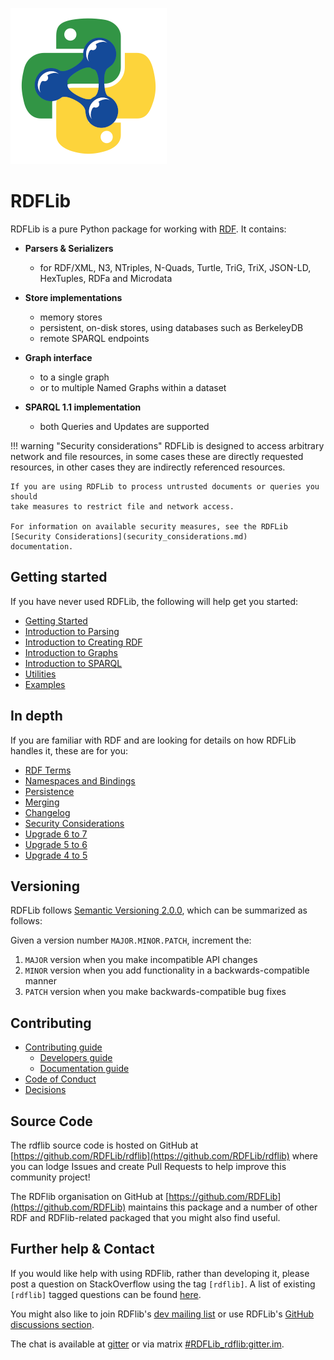 ![RDFLib logo](_static/RDFlib.png)

# RDFLib

RDFLib is a pure Python package for working with [RDF](http://www.w3.org/RDF/). It contains:

* **Parsers & Serializers**
    * for RDF/XML, N3, NTriples, N-Quads, Turtle, TriG, TriX, JSON-LD, HexTuples, RDFa and Microdata

* **Store implementations**
    * memory stores
    * persistent, on-disk stores, using databases such as BerkeleyDB
    * remote SPARQL endpoints

* **Graph interface**
    * to a single graph
    * or to multiple Named Graphs within a dataset

* **SPARQL 1.1 implementation**
    * both Queries and Updates are supported

!!! warning "Security considerations"
    RDFLib is designed to access arbitrary network and file resources, in some
    cases these are directly requested resources, in other cases they are
    indirectly referenced resources.

    If you are using RDFLib to process untrusted documents or queries you should
    take measures to restrict file and network access.

    For information on available security measures, see the RDFLib
    [Security Considerations](security_considerations.md)
    documentation.

## Getting started

If you have never used RDFLib, the following will help get you started:

* [Getting Started](gettingstarted.md)
* [Introduction to Parsing](intro_to_parsing.md)
* [Introduction to Creating RDF](intro_to_creating_rdf.md)
* [Introduction to Graphs](intro_to_graphs.md)
* [Introduction to SPARQL](intro_to_sparql.md)
* [Utilities](utilities.md)
* [Examples](apidocs/examples.md)

## In depth

If you are familiar with RDF and are looking for details on how RDFLib handles it, these are for you:

* [RDF Terms](rdf_terms.md)
* [Namespaces and Bindings](namespaces_and_bindings.md)
* [Persistence](persistence.md)
* [Merging](merging.md)
* [Changelog](changelog.md)
* [Security Considerations](security_considerations.md)
* [Upgrade 6 to 7](upgrade6to7.md)
* [Upgrade 5 to 6](upgrade5to6.md)
* [Upgrade 4 to 5](upgrade4to5.md)

## Versioning

RDFLib follows [Semantic Versioning 2.0.0](https://semver.org/spec/v2.0.0.html), which can be summarized as follows:

Given a version number `MAJOR.MINOR.PATCH`, increment the:

1. `MAJOR` version when you make incompatible API changes
2. `MINOR` version when you add functionality in a backwards-compatible manner
3. `PATCH` version when you make backwards-compatible bug fixes

## Contributing

* [Contributing guide](CONTRIBUTING.md)
    * [Developers guide](developers.md)
    * [Documentation guide](docs.md)
* [Code of Conduct](CODE_OF_CONDUCT.md)
* [Decisions](decisions.md)

## Source Code

The rdflib source code is hosted on GitHub at [https://github.com/RDFLib/rdflib](https://github.com/RDFLib/rdflib) where you can lodge Issues and create Pull Requests to help improve this community project!

The RDFlib organisation on GitHub at [https://github.com/RDFLib](https://github.com/RDFLib) maintains this package and a number of other RDF and RDFlib-related packaged that you might also find useful.

## Further help & Contact

If you would like help with using RDFlib, rather than developing it, please post a question on StackOverflow using the tag `[rdflib]`. A list of existing `[rdflib]` tagged questions can be found [here](https://stackoverflow.com/questions/tagged/rdflib).

You might also like to join RDFlib's [dev mailing list](https://groups.google.com/group/rdflib-dev) or use RDFLib's [GitHub discussions section](https://github.com/RDFLib/rdflib/discussions).

The chat is available at [gitter](https://gitter.im/RDFLib/rdflib) or via matrix [#RDFLib_rdflib:gitter.im](https://matrix.to/#/#RDFLib_rdflib:gitter.im).
